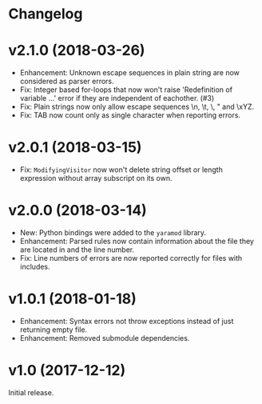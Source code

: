 # Changelog

# v2.1.0 (2018-03-26)

* Enhancement: Unknown escape sequences in plain string are now considered as parser errors.
* Fix: Integer based for-loops that now won't raise 'Redefinition of variable ...' error if they are independent of eachother. (#3)
* Fix: Plain strings now only allow escape sequences \n, \t, \\, \" and \xYZ.
* Fix: TAB now count only as single character when reporting errors.

# v2.0.1 (2018-03-15)

* Fix: `ModifyingVisitor` now won't delete string offset or length expression without array subscript on its own.

# v2.0.0 (2018-03-14)

* New: Python bindings were added to the `yaramod` library.
* Enhancement: Parsed rules now contain information about the file they are located in and the line number.
* Fix: Line numbers of errors are now reported correctly for files with includes.

# v1.0.1 (2018-01-18)

* Enhancement: Syntax errors not throw exceptions instead of just returning empty file.
* Enhancement: Removed submodule dependencies.

# v1.0 (2017-12-12)

Initial release.
